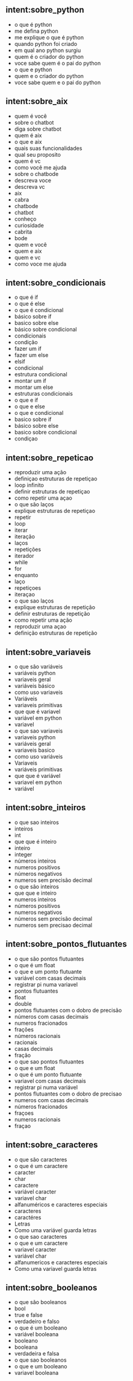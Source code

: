 ## intent:sobre_python
- o que é python
- me defina python
- me explique o que é python
- quando python foi criado
- em qual ano python surgiu
- quem é o criador do python
- voce sabe quem é o pai do python
- o que e python
- quem e o criador do python
- voce sabe quem e o pai do python

## intent:sobre_aix
- quem é você
- sobre o chatbot
- diga sobre chatbot
- quem é aix
- o que e aix
- quais suas funcionalidades
- qual seu proposito
- quem é vc
- como você me ajuda
- sobre o chatbode
- descreva voce
- descreva vc
- aix
- cabra
- chatbode
- chatbot
- conheço
- curiosidade
- cabrita
- bode
- quem e você
- quem e aix
- quem e vc
- como voce me ajuda

## intent:sobre_condicionais
- o que é if
- o que é else
- o que é condicional
- básico sobre if
- basico sobre else
- básico sobre condicional
- condicionais
- condição
- fazer um if
- fazer um else
- elsif
- condicional
- estrutura condicional
- montar um if
- montar um else
- estruturas condicionais
- o que e if
- o que e else
- o que e condicional
- basico sobre if
- básico sobre else
- basico sobre condicional
- condiçao

## intent:sobre_repeticao
- reproduzir uma ação
- definiçao estruturas de repetiçao
- loop infinito
- definir estruturas de repetiçao
- como repetir uma açao
- o que são laços
- explique estruturas de repetiçao
- repetir
- loop
- iterar
- iteração
- laços
- repetições
- iterador
- while
- for
- enquanto
- laço
- repetiçoes
- iteraçao
- o que sao laços
- explique estruturas de repetição
- definir estruturas de repetição
- como repetir uma ação
- reproduzir uma açao
- definição estruturas de repetição

## intent:sobre_variaveis
- o que são variáveis
- variáveis python
- variaveis geral
- variáveis básico
- como uso variaveis
- Variáveis
- variaveis primitivas
- que que é variavel
- variável em python
- variavel
- o que sao variaveis
- variaveis python
- variáveis geral
- variaveis basico
- como uso variáveis
- Variaveis
- variáveis primitivas
- que que é variável
- variavel em python
- variável

## intent:sobre_inteiros
- o que sao inteiros
- inteiros
- int
- que que é inteiro
- inteiro
- integer
- números inteiros
- numeros positivos
- números negativos
- numeros sem precisão decimal
- o que são inteiros
- que que e inteiro
- numeros inteiros
- números positivos
- numeros negativos
- números sem precisão decimal
- numeros sem precisao decimal

## intent:sobre_pontos_flutuantes
- o que são pontos flutuantes
- o que é um float
- o que e um ponto flutuante
- variável com casas decimais
- registrar pi numa variavel
- pontos flutuantes
- float
- double
- pontos flutuantes com o dobro de precisão
- números com casas decimais
- numeros fracionados
- frações
- números racionais
- racionais
- casas decimais
- fração
- o que sao pontos flutuantes
- o que e um float
- o que é um ponto flutuante
- variavel com casas decimais
- registrar pi numa variável
- pontos flutuantes com o dobro de precisao
- numeros com casas decimais
- números fracionados
- fraçoes
- numeros racionais
- fraçao

## intent:sobre_caracteres
- o que são caracteres
- o que é um caractere
- caracter
- char
- caractere
- variável caracter
- variavel char
- alfanuméricos e caracteres especiais
- caracteres
- caractéres
- Letras
- Como uma variável guarda letras
- o que sao caracteres
- o que e um caractere
- variavel caracter
- variável char
- alfanumericos e caracteres especiais
- Como uma variavel guarda letras

## intent:sobre_booleanos
- o que são booleanos
- bool
- true e false
- verdadeiro e falso
- o que é um booleano
- variável booleana
- booleano
- booleana
- verdadeira e falsa
- o que sao booleanos
- o que e um booleano
- variavel booleana
